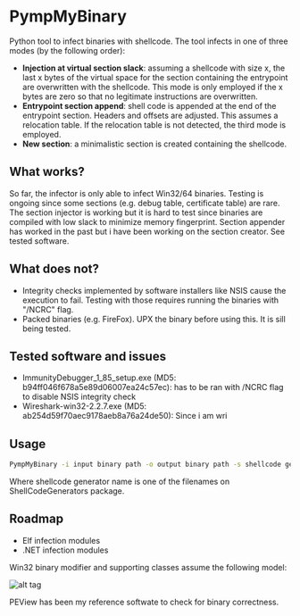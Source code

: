 # PympMyBinary


Python tool to infect binaries with shellcode. The tool infects in one of three modes (by the following order):
* **Injection at virtual section slack**: assuming a shellcode with size x, the last x bytes of the virtual space for the section containing the entrypoint are overwritten with the shellcode. This mode is only employed if the x bytes are zero so that no legitimate instructions are overwritten.
*  **Entrypoint section append**: shell code is appended at the end of the entrypoint section. Headers and offsets are adjusted. This assumes a relocation table. If the relocation table is not detected, the third mode is employed.
* **New section**: a minimalistic section is created containing the shellcode.



## What works?
So far, the infector is only able to infect Win32/64 binaries. Testing is ongoing since some sections (e.g. debug table, certificate table) are rare. The section injector is working but it is hard to test since binaries are compiled with low slack to minimize memory fingerprint. Section appender has worked in the past but i have been working on the section creator. See tested software.

## What does not?
* Integrity checks implemented by software installers like NSIS cause the execution to fail. Testing with those requires running the binaries with "/NCRC" flag. 
* Packed binaries (e.g. FireFox). UPX the binary before using this. It is sill being tested.

## Tested software and issues
* ImmunityDebugger_1_85_setup.exe (MD5: b94ff046f678a5e89d06007ea24c57ec): has to be ran with /NCRC flag to disable NSIS integrity check
* Wireshark-win32-2.2.7.exe (MD5: ab254d59f70aec9178aeb8a76a24de50): Since i am wri

## Usage
```bash
PympMyBinary -i input binary path -o output binary path -s shellcode generator name
```
Where shellcode generator name is one of the filenames on ShellCodeGenerators package.

## Roadmap
* Elf infection modules
* .NET infection modules


Win32 binary modifier and supporting classes assume the following model:

![alt tag](https://upload.wikimedia.org/wikipedia/commons/1/1b/Portable_Executable_32_bit_Structure_in_SVG_fixed.svg)




PEView has been my reference softwate to check for binary correctness.

